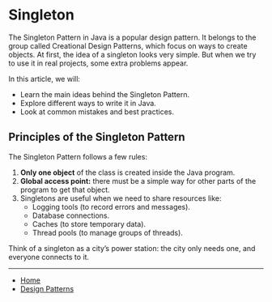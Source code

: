 # Singleton

The Singleton Pattern in Java is a popular design pattern. It belongs to the group called Creational Design Patterns, which focus on ways to create objects.
At first, the idea of a singleton looks very simple. But when we try to use it in real projects, some extra problems appear.

In this article, we will:

- Learn the main ideas behind the Singleton Pattern.
- Explore different ways to write it in Java.
- Look at common mistakes and best practices.

## Principles of the Singleton Pattern

The Singleton Pattern follows a few rules:

1. **Only one object** of the class is created inside the Java program.
2. **Global access point:** there must be a simple way for other parts of the program to get that object.
3. Singletons are useful when we need to share resources like:
    - Logging tools (to record errors and messages).
    - Database connections.
    - Caches (to store temporary data).
    - Thread pools (to manage groups of threads).

Think of a singleton as a city’s power station: the city only needs one, and everyone connects to it.

---

-  [Home](./../../README.md)
-  [Design Patterns](./../tutorials.md)